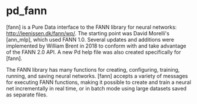 # pd_fann

[fann] is a Pure Data interface to the FANN library for neural networks: http://leenissen.dk/fann/wp/. The starting point was David Morelli's [ann_mlp], which used FANN 1.0. Several updates and additions were implemented by William Brent in 2018 to conform with and take advantage of the FANN 2.0 API. A new Pd help file was also created specifically for [fann].

The FANN library has many functions for creating, configuring, training, running, and saving neural networks. [fann] accepts a variety of messages for executing FANN functions, making it possible to create and train a neural net incrementally in real time, or in batch mode using large datasets saved as separate files.

